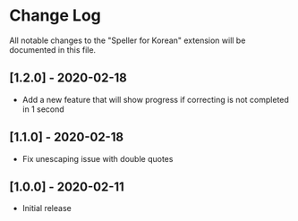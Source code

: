 # Change Log

All notable changes to the "Speller for Korean" extension will be documented in this file.

## [1.2.0] - 2020-02-18
- Add a new feature that will show progress if correcting is not completed in 1 second

## [1.1.0] - 2020-02-18
- Fix unescaping issue with double quotes

## [1.0.0] - 2020-02-11
- Initial release
